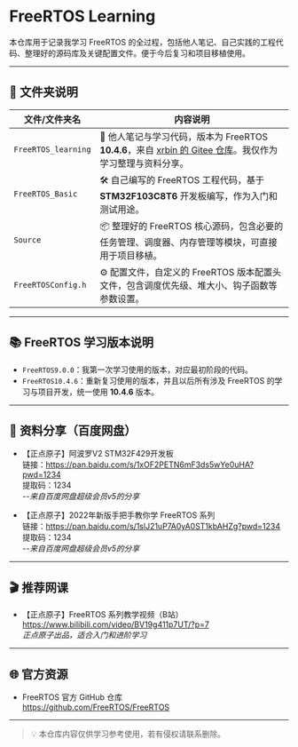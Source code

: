 # FreeRTOS Learning

本仓库用于记录我学习 FreeRTOS 的全过程，包括他人笔记、自己实践的工程代码、整理好的源码库及关键配置文件。便于今后复习和项目移植使用。

---

## 📁 文件夹说明

| 文件/文件夹名         | 内容说明                                                                 |
|------------------------|--------------------------------------------------------------------------|
| `FreeRTOS_learning`    | 📒 他人笔记与学习代码，版本为 FreeRTOS **10.4.6**，来自 [xrbin 的 Gitee 仓库](https://gitee.com/xrbin/FreeRTOS_learning/tree/master/FreeRTOS10.4.6/01-%E7%AC%94%E8%AE%B0)。我仅作为学习整理与资料分享。 |
| `FreeRTOS_Basic`       | 🛠 自己编写的 FreeRTOS 工程代码，基于 **STM32F103C8T6** 开发板编写，作为入门和测试用途。 |
| `Source`               | 📦 整理好的 FreeRTOS 核心源码，包含必要的任务管理、调度器、内存管理等模块，可直接用于项目移植。 |
| `FreeRTOSConfig.h`     | ⚙️ 配置文件，自定义的 FreeRTOS 版本配置头文件，包含调度优先级、堆大小、钩子函数等参数设置。 |

---

## 📚 FreeRTOS 学习版本说明

- `FreeRTOS9.0.0`：我第一次学习使用的版本，对应最初阶段的代码。
- `FreeRTOS10.4.6`：重新复习使用的版本，并且以后所有涉及 FreeRTOS 的学习与项目开发，统一使用 **10.4.6** 版本。

---

## 🔗 资料分享（百度网盘）

- 【正点原子】阿波罗V2 STM32F429开发板  
  链接：https://pan.baidu.com/s/1xOF2PETN6mF3ds5wYe0uHA?pwd=1234  
  提取码：1234  
  _--来自百度网盘超级会员v5的分享_

- 【正点原子】2022年新版手把手教你学 FreeRTOS 系列  
  链接：https://pan.baidu.com/s/1slJ21uP7A0yA0ST1kbAHZg?pwd=1234  
  提取码：1234  
  _--来自百度网盘超级会员v5的分享_

---

## 🎬 推荐网课

- 【正点原子】FreeRTOS 系列教学视频（B站）  
  https://www.bilibili.com/video/BV19g411p7UT/?p=7  
  _正点原子出品，适合入门和进阶学习_

---

## 🌐 官方资源

- FreeRTOS 官方 GitHub 仓库  
  https://github.com/FreeRTOS/FreeRTOS

---

> 💡 本仓库内容仅供学习参考使用，若有侵权请联系删除。
